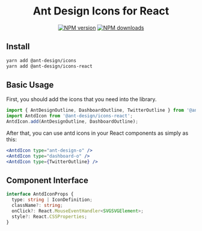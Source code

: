 <h1 align="center">
Ant Design Icons for React
</h1>

<div align="center">

[![NPM version](https://img.shields.io/npm/v/@ant-design/icons-react.svg?style=flat)](https://npmjs.org/package/@ant-design/icons-react)
[![NPM downloads](http://img.shields.io/npm/dm/@ant-design/icons-react.svg?style=flat)](https://npmjs.org/package/@ant-design/icons-react)

</div>

## Install

```bash
yarn add @ant-design/icons
yarn add @ant-design/icons-react
```

## Basic Usage

First, you should add the icons that you need into the library.

```ts
import { AntDesignOutline, DashboardOutline, TwitterOutline } from '@ant-design/icons';
import AntdIcon from '@ant-design/icons-react';
AntdIcon.add(AntDesignOutline, DashboardOutline);
```

After that, you can use antd icons in your React components as simply as this:

```jsx
<AntdIcon type="ant-design-o" />
<AntdIcon type="dashboard-o" />
<AntdIcon type={TwitterOutline} />
```

## Component Interface

```ts
interface AntdIconProps {
  type: string | IconDefinition;
  className?: string;
  onClick?: React.MouseEventHandler<SVGSVGElement>;
  style?: React.CSSProperties;
}
```
